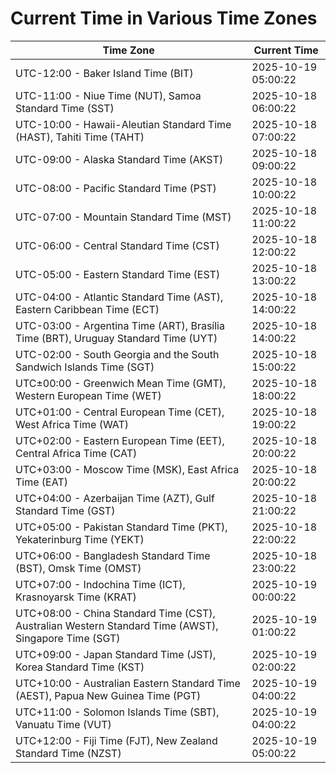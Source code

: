 # Current Time in Various Time Zones

| Time Zone | Current Time |
|-----------|--------------|
| UTC-12:00 - Baker Island Time (BIT) | 2025-10-19 05:00:22 |
| UTC-11:00 - Niue Time (NUT), Samoa Standard Time (SST) | 2025-10-18 06:00:22 |
| UTC-10:00 - Hawaii-Aleutian Standard Time (HAST), Tahiti Time (TAHT) | 2025-10-18 07:00:22 |
| UTC-09:00 - Alaska Standard Time (AKST) | 2025-10-18 09:00:22 |
| UTC-08:00 - Pacific Standard Time (PST) | 2025-10-18 10:00:22 |
| UTC-07:00 - Mountain Standard Time (MST) | 2025-10-18 11:00:22 |
| UTC-06:00 - Central Standard Time (CST) | 2025-10-18 12:00:22 |
| UTC-05:00 - Eastern Standard Time (EST) | 2025-10-18 13:00:22 |
| UTC-04:00 - Atlantic Standard Time (AST), Eastern Caribbean Time (ECT) | 2025-10-18 14:00:22 |
| UTC-03:00 - Argentina Time (ART), Brasília Time (BRT), Uruguay Standard Time (UYT) | 2025-10-18 14:00:22 |
| UTC-02:00 - South Georgia and the South Sandwich Islands Time (SGT) | 2025-10-18 15:00:22 |
| UTC±00:00 - Greenwich Mean Time (GMT), Western European Time (WET) | 2025-10-18 18:00:22 |
| UTC+01:00 - Central European Time (CET), West Africa Time (WAT) | 2025-10-18 19:00:22 |
| UTC+02:00 - Eastern European Time (EET), Central Africa Time (CAT) | 2025-10-18 20:00:22 |
| UTC+03:00 - Moscow Time (MSK), East Africa Time (EAT) | 2025-10-18 20:00:22 |
| UTC+04:00 - Azerbaijan Time (AZT), Gulf Standard Time (GST) | 2025-10-18 21:00:22 |
| UTC+05:00 - Pakistan Standard Time (PKT), Yekaterinburg Time (YEKT) | 2025-10-18 22:00:22 |
| UTC+06:00 - Bangladesh Standard Time (BST), Omsk Time (OMST) | 2025-10-18 23:00:22 |
| UTC+07:00 - Indochina Time (ICT), Krasnoyarsk Time (KRAT) | 2025-10-19 00:00:22 |
| UTC+08:00 - China Standard Time (CST), Australian Western Standard Time (AWST), Singapore Time (SGT) | 2025-10-19 01:00:22 |
| UTC+09:00 - Japan Standard Time (JST), Korea Standard Time (KST) | 2025-10-19 02:00:22 |
| UTC+10:00 - Australian Eastern Standard Time (AEST), Papua New Guinea Time (PGT) | 2025-10-19 04:00:22 |
| UTC+11:00 - Solomon Islands Time (SBT), Vanuatu Time (VUT) | 2025-10-19 04:00:22 |
| UTC+12:00 - Fiji Time (FJT), New Zealand Standard Time (NZST) | 2025-10-19 05:00:22 |
